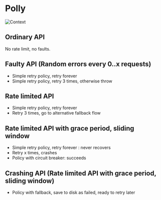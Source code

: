 # Polly

![Context](http://www.plantuml.com/plantuml/proxy?src=https://raw.githubusercontent.com/jacobduijzer/ResilienceWithPollyDemo/main/design/context.pu?token=GHSAT0AAAAAABNV6QMYWQQQ3ISBNNR27G7WYP2QPIQ)

## Ordinary API
No rate limit, no faults.

## Faulty API (Random errors every 0..x requests)
* Simple retry policy, retry forever
* Simple retry policy, retry 3 times, otherwise throw

## Rate limited API
* Simple retry policy, retry forever
* Retry 3 times, go to alternative fallback flow

## Rate limited API with grace period, sliding window
* Simple retry policy, retry forever : never recovers
* Retry x times, crashes
* Policy with circuit breaker: succeeds

## Crashing API (Rate limited API with grace period, sliding window)
* Policy with fallback, save to disk as failed, ready to retry later

